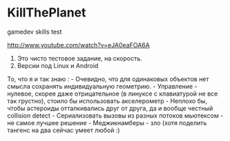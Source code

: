 KillThePlanet
=============

gamedev skills test 

http://www.youtube.com/watch?v=eJA0eaFOA6A

1. Это чисто тестовое задание, на скорость.
2. Версии под Linux и Android

То, что я и так знаю :
    - Очевидно, что для одинаковых объектов нет смысла сохранять индивидуальную геометрию.
    - Управление - нулевое, скорее даже отрицательное (в линуксе с клавиатурой не все так грустно), 
      стоило бы использовать акселерометр
    - Неплохо бы, чтобы астероиды отталкивались друг от друга, да и вообще честный collision detect
    - Сериализовать вызовы из разных потоков мьютексом - не самое лучшее решение
    - Меджикнамберы - зло (хотя поделить тангенс на два сейчас умеет любой :)
